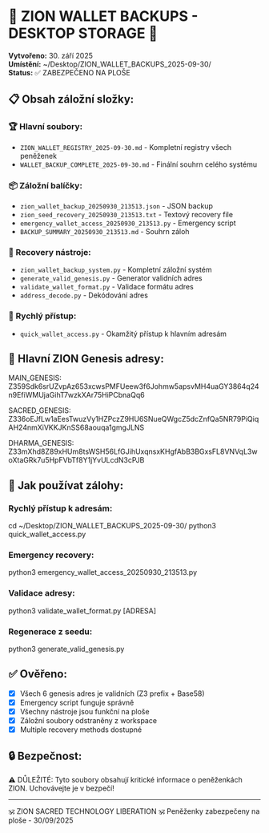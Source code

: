 # 🔐 ZION WALLET BACKUPS - DESKTOP STORAGE 🔐

**Vytvořeno:** 30. září 2025  
**Umístění:** ~/Desktop/ZION_WALLET_BACKUPS_2025-09-30/  
**Status:** ✅ ZABEZPEČENO NA PLOŠE

## 📋 Obsah záložní složky:

### 🏆 Hlavní soubory:
- `ZION_WALLET_REGISTRY_2025-09-30.md` - Kompletní registry všech peněženek
- `WALLET_BACKUP_COMPLETE_2025-09-30.md` - Finální souhrn celého systému

### 📦 Záložní balíčky:
- `zion_wallet_backup_20250930_213513.json` - JSON backup
- `zion_seed_recovery_20250930_213513.txt` - Textový recovery file
- `emergency_wallet_access_20250930_213513.py` - Emergency script
- `BACKUP_SUMMARY_20250930_213513.md` - Souhrn záloh

### 🔧 Recovery nástroje:
- `zion_wallet_backup_system.py` - Kompletní záložní systém
- `generate_valid_genesis.py` - Generator validních adres
- `validate_wallet_format.py` - Validace formátu adres
- `address_decode.py` - Dekódování adres

### 🚀 Rychlý přístup:
- `quick_wallet_access.py` - Okamžitý přístup k hlavním adresám

## 🔑 Hlavní ZION Genesis adresy:

MAIN_GENESIS:
Z359Sdk6srUZvpAz653xcwsPMFUeew3f6Johmw5apsvMH4uaGY3864q24n9EfiWMUjaGihT7wzkXAr75HiPCbnaQq6

SACRED_GENESIS:  
Z336oEJfLw1aEesTwuzVy1HZPczZ9HU6SNueQWgcZ5dcZnfQa5NR79PiQiqAH24nmXiVKKJKnSS68aouqa1gmgJLNS

DHARMA_GENESIS:
Z33mXhd8Z89xHUm8tsWSH56LfGJihUxqnsxKHgfAbB3BGxsFL8VNVqL3woXtaGRk7u5HpFVbTf8Y1jYvULcdN3cPJB

## 🚨 Jak používat zálohy:

### Rychlý přístup k adresám:
cd ~/Desktop/ZION_WALLET_BACKUPS_2025-09-30/
python3 quick_wallet_access.py

### Emergency recovery:
python3 emergency_wallet_access_20250930_213513.py

### Validace adresy:
python3 validate_wallet_format.py [ADRESA]

### Regenerace z seedu:
python3 generate_valid_genesis.py

## ✅ Ověřeno:
- [x] Všech 6 genesis adres je validních (Z3 prefix + Base58)
- [x] Emergency script funguje správně
- [x] Všechny nástroje jsou funkční na ploše
- [x] Záložní soubory odstraněny z workspace
- [x] Multiple recovery methods dostupné

## 🔒 Bezpečnost:
⚠️ DŮLEŽITÉ: Tyto soubory obsahují kritické informace o peněženkách ZION. Uchovávejte je v bezpečí!

---
🕉️ ZION SACRED TECHNOLOGY LIBERATION 🕉️
Peněženky zabezpečeny na ploše - 30/09/2025

